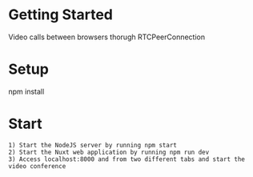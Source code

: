 # Getting Started

Video calls between browsers thorugh RTCPeerConnection

# Setup

npm install

# Start

	1) Start the NodeJS server by running npm start
	2) Start the Nuxt web application by running npm run dev  
	3) Access localhost:8000 and from two different tabs and start the video conference